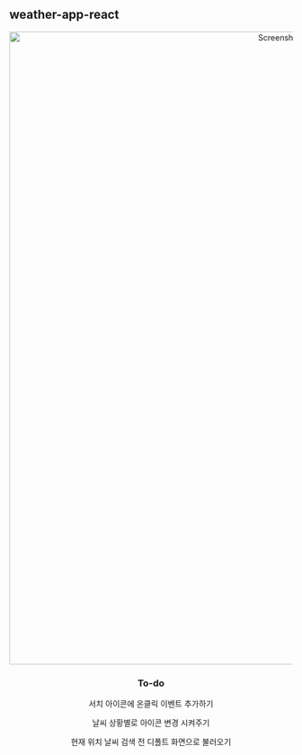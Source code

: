 ## weather-app-react

<div align="center">
<img width="1128" alt="Screenshot 2023-09-28 at 8 09 52 AM" src="https://github.com/anniekang-dev/weather-app-react/assets/137893369/4b89cf68-c424-4a45-a493-33c059131f3f">

### To-do
서치 아이콘에 온클릭 이벤트 추가하기

날씨 상황별로 아이콘 변경 시켜주기

현재 위치 날씨 검색 전 디폴트 화면으로 불러오기
</div>
